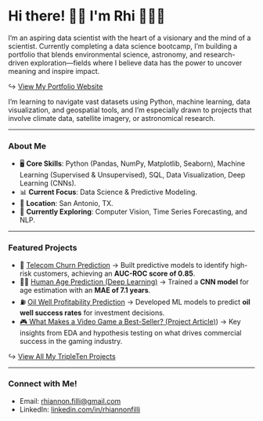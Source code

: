 # Hi there! 👋🏼 I'm Rhi 👩🏻‍💻
I’m an aspiring data scientist with the heart of a visionary and the mind of a scientist.
Currently completing a data science bootcamp, I’m building a portfolio that blends environmental science, astronomy, and research-driven exploration—fields where I believe data has the power to uncover meaning and inspire impact.

↪︎ [View My Portfolio Website](https://rhi-222.github.io) 

I’m learning to navigate vast datasets using Python, machine learning, data visualization, and geospatial tools, and I’m especially drawn to projects that involve climate data, satellite imagery, or astronomical research.

---

### About Me
- 🖥️ **Core Skills**: Python (Pandas, NumPy, Matplotlib, Seaborn), Machine Learning (Supervised & Unsupervised), SQL, Data Visualization, Deep Learning (CNNs).
- 📊 **Current Focus**: Data Science & Predictive Modeling.
- 📍 **Location**: San Antonio, TX.
- 🌱 **Currently Exploring**: Computer Vision, Time Series Forecasting, and NLP.

---

### Featured Projects
- 📡 [Telecom Churn Prediction](https://github.com/rhi-222/telecom-churn-prediction) → Built predictive models to identify high-risk customers, achieving an **AUC-ROC score of 0.85**.
- 🧑‍🎨 [Human Age Prediction (Deep Learning)](https://github.com/rhi-222/human-age-prediction) → Trained a **CNN model** for age estimation with an **MAE of 7.1 years**.
- ⛽ [Oil Well Profitability Prediction](https://github.com/rhi-222/oil-well-prediction) → Developed ML models to predict **oil well success rates** for investment decisions.
- [🎮 What Makes a Video Game a Best-Seller? (Project Article)](https://lying-nymphea-848.notion.site/What-Makes-a-Video-Game-a-Best-Seller-A-Data-Science-Investigation-1ab2aee0caf980a4bf12d30e25e51a86?pvs=4)) → Key insights from EDA and hypothesis testing on what drives commercial success in the gaming industry.
  
↪︎ [View All My TripleTen Projects](https://github.com/rhi-222/Data-Projects-TripleTen-)

---

### Connect with Me!
- Email: [rhiannon.filli@gmail.com](mailto:rhiannon.filli@gmail.com)  
- LinkedIn: [linkedin.com/in/rhiannonfilli](https://www.linkedin.com/in/rhiannonfilli)
